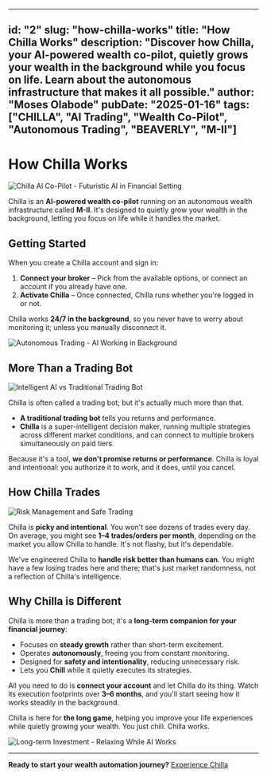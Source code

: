 
---
id: "2"
slug: "how-chilla-works"
title: "How Chilla Works"
description: "Discover how Chilla, your AI-powered wealth co-pilot, quietly grows your wealth in the background while you focus on life. Learn about the autonomous infrastructure that makes it all possible."
author: "Moses Olabode"
pubDate: "2025-01-16"
tags: ["CHILLA", "AI Trading", "Wealth Co-Pilot", "Autonomous Trading", "BEAVERLY", "M-II"]
---

# How Chilla Works

![Chilla AI Co-Pilot - Futuristic AI in Financial Setting](/images/ai_artificial_intell_77a14412.jpg)

Chilla is an **AI-powered wealth co-pilot** running on an autonomous wealth infrastructure called **M-II**. It's designed to quietly grow your wealth in the background, letting you focus on life while it handles the market.

## Getting Started

When you create a Chilla account and sign in:

1. **Connect your broker** – Pick from the available options, or connect an account if you already have one.
2. **Activate Chilla** – Once connected, Chilla runs whether you're logged in or not.

Chilla works **24/7 in the background**, so you never have to worry about monitoring it; unless you manually disconnect it.

![Autonomous Trading - AI Working in Background](/images/automated_trading_ba_d1b161bf.jpg)

## More Than a Trading Bot

![Intelligent AI vs Traditional Trading Bot](/images/intelligent_trading__410f2f3a.jpg)

Chilla is often called a trading bot; but it's actually much more than that.

* **A traditional trading bot** tells you returns and performance.
* **Chilla** is a super-intelligent decision maker, running multiple strategies across different market conditions, and can connect to multiple brokers simultaneously on paid tiers.

Because it's a tool, **we don't promise returns or performance**. Chilla is loyal and intentional: you authorize it to work, and it does, until you cancel.

## How Chilla Trades

![Risk Management and Safe Trading](/images/risk_management_fina_07012a23.jpg)

Chilla is **picky and intentional**. You won't see dozens of trades every day. On average, you might see **1–4 trades/orders per month**, depending on the market you allow Chilla to handle. It's not flashy, but it's dependable.

We've engineered Chilla to **handle risk better than humans can**. You might have a few losing trades here and there; that's just market randomness, not a reflection of Chilla's intelligence.

## Why Chilla is Different

Chilla is more than a trading bot; it's a **long-term companion for your financial journey**:

* Focuses on **steady growth** rather than short-term excitement.
* Operates **autonomously**, freeing you from constant monitoring.
* Designed for **safety and intentionality**, reducing unnecessary risk.
* Lets you **Chill** while it quietly executes its strategies.

All you need to do is **connect your account** and let Chilla do its thing. Watch its execution footprints over **3–6 months**, and you'll start seeing how it works steadily in the background.

Chilla is here for **the long game**, helping you improve your life experiences while quietly growing your wealth. You just chill. Chilla works.

![Long-term Investment - Relaxing While AI Works](/images/relaxed_person_with__3e945985.jpg)

---

**Ready to start your wealth automation journey?** [Experience Chilla](https://chilla.beaverlyai.com)
